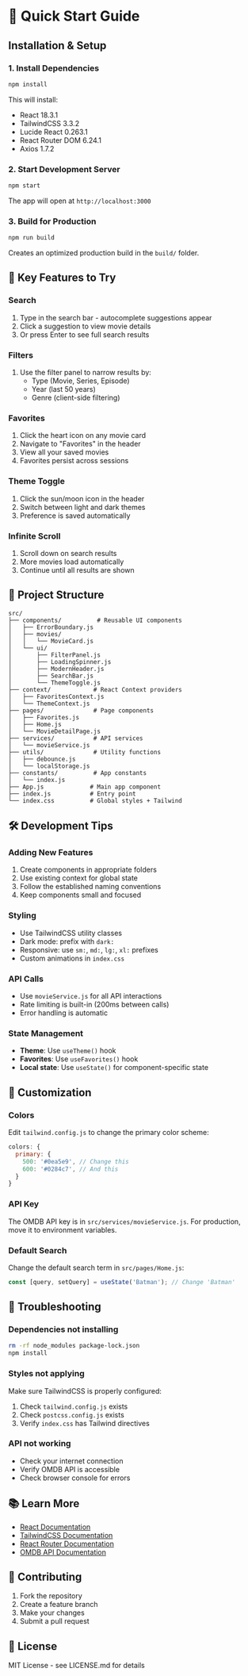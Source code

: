 # 🚀 Quick Start Guide

## Installation & Setup

### 1. Install Dependencies
```bash
npm install
```

This will install:
- React 18.3.1
- TailwindCSS 3.3.2
- Lucide React 0.263.1
- React Router DOM 6.24.1
- Axios 1.7.2

### 2. Start Development Server
```bash
npm start
```

The app will open at `http://localhost:3000`

### 3. Build for Production
```bash
npm run build
```

Creates an optimized production build in the `build/` folder.

## 🎯 Key Features to Try

### Search
1. Type in the search bar - autocomplete suggestions appear
2. Click a suggestion to view movie details
3. Or press Enter to see full search results

### Filters
1. Use the filter panel to narrow results by:
   - Type (Movie, Series, Episode)
   - Year (last 50 years)
   - Genre (client-side filtering)

### Favorites
1. Click the heart icon on any movie card
2. Navigate to "Favorites" in the header
3. View all your saved movies
4. Favorites persist across sessions

### Theme Toggle
1. Click the sun/moon icon in the header
2. Switch between light and dark themes
3. Preference is saved automatically

### Infinite Scroll
1. Scroll down on search results
2. More movies load automatically
3. Continue until all results are shown

## 📁 Project Structure

```
src/
├── components/          # Reusable UI components
│   ├── ErrorBoundary.js
│   ├── movies/
│   │   └── MovieCard.js
│   └── ui/
│       ├── FilterPanel.js
│       ├── LoadingSpinner.js
│       ├── ModernHeader.js
│       ├── SearchBar.js
│       └── ThemeToggle.js
├── context/            # React Context providers
│   ├── FavoritesContext.js
│   └── ThemeContext.js
├── pages/              # Page components
│   ├── Favorites.js
│   ├── Home.js
│   └── MovieDetailPage.js
├── services/           # API services
│   └── movieService.js
├── utils/              # Utility functions
│   ├── debounce.js
│   └── localStorage.js
├── constants/          # App constants
│   └── index.js
├── App.js             # Main app component
├── index.js           # Entry point
└── index.css          # Global styles + Tailwind
```

## 🛠️ Development Tips

### Adding New Features
1. Create components in appropriate folders
2. Use existing context for global state
3. Follow the established naming conventions
4. Keep components small and focused

### Styling
- Use TailwindCSS utility classes
- Dark mode: prefix with `dark:`
- Responsive: use `sm:`, `md:`, `lg:`, `xl:` prefixes
- Custom animations in `index.css`

### API Calls
- Use `movieService.js` for all API interactions
- Rate limiting is built-in (200ms between calls)
- Error handling is automatic

### State Management
- **Theme**: Use `useTheme()` hook
- **Favorites**: Use `useFavorites()` hook
- **Local state**: Use `useState()` for component-specific state

## 🎨 Customization

### Colors
Edit `tailwind.config.js` to change the primary color scheme:
```javascript
colors: {
  primary: {
    500: '#0ea5e9', // Change this
    600: '#0284c7', // And this
  }
}
```

### API Key
The OMDB API key is in `src/services/movieService.js`. For production, move it to environment variables.

### Default Search
Change the default search term in `src/pages/Home.js`:
```javascript
const [query, setQuery] = useState('Batman'); // Change 'Batman'
```

## 🐛 Troubleshooting

### Dependencies not installing
```bash
rm -rf node_modules package-lock.json
npm install
```

### Styles not applying
Make sure TailwindCSS is properly configured:
1. Check `tailwind.config.js` exists
2. Check `postcss.config.js` exists
3. Verify `index.css` has Tailwind directives

### API not working
- Check your internet connection
- Verify OMDB API is accessible
- Check browser console for errors

## 📚 Learn More

- [React Documentation](https://react.dev)
- [TailwindCSS Documentation](https://tailwindcss.com)
- [React Router Documentation](https://reactrouter.com)
- [OMDB API Documentation](https://www.omdbapi.com)

## 🤝 Contributing

1. Fork the repository
2. Create a feature branch
3. Make your changes
4. Submit a pull request

## 📄 License

MIT License - see LICENSE.md for details
